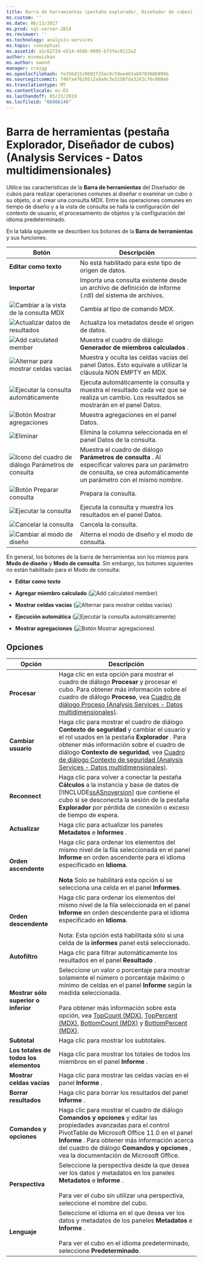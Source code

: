 ```yaml
---
title: Barra de herramientas (pestaña explorador, Diseñador de cubos) (Analysis Services - datos multidimensionales) | Microsoft Docs
ms.custom: ''
ms.date: 06/13/2017
ms.prod: sql-server-2014
ms.reviewer: ''
ms.technology: analysis-services
ms.topic: conceptual
ms.assetid: a1c6272d-e514-456b-9995-b73fec0112a2
author: minewiskan
ms.author: owend
manager: craigg
ms.openlocfilehash: fe356d15c0602f33ec9c59ee463a69783686899b
ms.sourcegitcommit: f40fa47619512a9a9c3e3258fda3242c76c008e6
ms.translationtype: MT
ms.contentlocale: es-ES
ms.lasthandoff: 05/23/2019
ms.locfileid: "66066146"
---
```

# <a name="toolbar-browser-tab-cube-designer-analysis-services---multidimensional-data"></a>Barra de herramientas (pestaña Explorador, Diseñador de cubos) (Analysis Services - Datos multidimensionales)
  Utilice las características de la **Barra de herramientas** del Diseñador de cubos para realizar operaciones comunes al diseñar o examinar un cubo o su objeto, o al crear una consulta MDX. Entre las operaciones comunes en tiempo de diseño y a la vista de consulta se halla la configuración del contexto de usuario, el procesamiento de objetos y la configuración del idioma predeterminado.  
  
 En la tabla siguiente se describen los botones de la **Barra de herramientas** y sus funciones.  
  
|Botón|Descripción|  
|------------|-----------------|  
|**Editar como texto**|No está habilitado para este tipo de origen de datos.|  
|**Importar**|Importa una consulta existente desde un archivo de definición de informe (.rdl) del sistema de archivos.|  
|![Cambiar a la vista de la consulta MDX](media/rsqdicon-commandtypemdx.gif "Cambiar a la vista de la consulta MDX")|Cambia al tipo de comando MDX.|  
|![Actualizar datos de resultados](media/rsqdicon-refresh.gif "Actualizar datos de resultados")|Actualiza los metadatos desde el origen de datos.|  
|![Add calculated member](media/rsqdicon-addcalculatedmember.gif "Add calculated member")|Muestra el cuadro de diálogo **Generador de miembros calculados** .|  
|![Alternar para mostrar celdas vacías](media/rsqdicon-showemptycells.gif "Alternar para mostrar celdas vacías")|Muestra y oculta las celdas vacías del panel Datos. Esto equivale a utilizar la cláusula NON EMPTY en MDX.|  
|![Ejecutar la consulta automáticamente](media/rsqdicon-autoexecute.gif "Ejecutar la consulta automáticamente")|Ejecuta automáticamente la consulta y muestra el resultado cada vez que se realiza un cambio. Los resultados se mostrarán en el panel Datos.|  
|![Botón Mostrar agregaciones](media/rsqdicon-showaggregations.gif "Botón Mostrar agregaciones")|Muestra agregaciones en el panel Datos.|  
|![Eliminar](media/rsqdicon-delete.gif "Eliminar")|Elimina la columna seleccionada en el panel Datos de la consulta.|  
|![Icono del cuadro de diálogo Parámetros de consulta](media/iconqueryparameter.gif "Icono del cuadro de diálogo Parámetros de consulta")|Muestra el cuadro de diálogo **Parámetros de consulta** . Al especificar valores para un parámetro de consulta, se crea automáticamente un parámetro con el mismo nombre.|  
|![Botón Preparar consulta](media/rsqdicon-preparequery.gif "Botón Preparar consulta")|Prepara la consulta.|  
|![Ejecutar la consulta](media/rsqdicon-run.gif "Ejecutar la consulta")|Ejecuta la consulta y muestra los resultados en el panel Datos.|  
|![Cancelar la consulta](media/rsqdicon-cancel.gif "Cancelar la consulta")|Cancela la consulta.|  
|![Cambiar al modo de diseño](media/rsqdicon-designmode.gif "Cambiar al modo de diseño")|Alterna el modo de diseño y el modo de consulta.|  
  
 En general, los botones de la barra de herramientas son los mismos para **Modo de diseño** y **Modo de consulta**. Sin embargo, los botones siguientes no están habilitado para el Modo de consulta:  
  
-   **Editar como texto**  
  
-   **Agregar miembro calculado** (![Add calculated member](media/rsqdicon-addcalculatedmember.gif "Add calculated member"))  
  
-   **Mostrar celdas vacías** (![Alternar para mostrar celdas vacías](media/rsqdicon-showemptycells.gif "Alternar para mostrar celdas vacías"))  
  
-   **Ejecución automática** (![Ejecutar la consulta automáticamente](media/rsqdicon-autoexecute.gif "Ejecutar la consulta automáticamente"))  
  
-   **Mostrar agregaciones** (![Botón Mostrar agregaciones](media/rsqdicon-showaggregations.gif "Botón Mostrar agregaciones"))  
  
## <a name="options"></a>Opciones  
  
|Opción|Descripción|  
|------------|-----------------|  
|**Procesar**|Haga clic en esta opción para mostrar el cuadro de diálogo **Procesar** y procesar el cubo. Para obtener más información sobre el cuadro de diálogo **Proceso**, vea [Cuadro de diálogo Proceso &#40;Analysis Services - Datos multidimensionales&#41;](process-dialog-box-analysis-services-multidimensional-data.md).|  
|**Cambiar usuario**|Haga clic para mostrar el cuadro de diálogo **Contexto de seguridad** y cambiar el usuario y el rol usados en la pestaña **Explorador** . Para obtener más información sobre el cuadro de diálogo **Contexto de seguridad**, vea [Cuadro de diálogo Contexto de seguridad &#40;Analysis Services - Datos multidimensionales&#41;](security-context-dialog-box-analysis-services-multidimensional-data.md).|  
|**Reconnect**|Haga clic para volver a conectar la pestaña **Cálculos** a la instancia y base de datos de [!INCLUDE[ssASnoversion](../includes/ssasnoversion-md.md)] que contiene el cubo si se desconecta la sesión de la pestaña **Explorador** por pérdida de conexión o exceso de tiempo de espera.|  
|**Actualizar**|Haga clic para actualizar los paneles **Metadatos** e **Informes** .|  
|**Orden ascendente**|Haga clic para ordenar los elementos del mismo nivel de la fila seleccionada en el panel **Informe** en orden ascendente para el idioma especificado en **Idioma**.<br /><br /> **Nota** Solo se habilitará esta opción si se selecciona una celda en el panel **Informes**.|  
|**Orden descendente**|Haga clic para ordenar los elementos del mismo nivel de la fila seleccionada en el panel **Informe** en orden descendente para el idioma especificado en **Idioma**.<br /><br /> Nota: Esta opción está habilitada sólo si una celda de la **informes** panel está seleccionado.|  
|**Autofiltro**|Haga clic para filtrar automáticamente los resultados en el panel **Resultado** .|  
|**Mostrar sólo superior o inferior**|Seleccione un valor o porcentaje para mostrar solamente el número o porcentaje máximo o mínimo de celdas en el panel **Informe** según la medida seleccionada.<br /><br /> Para obtener más información sobre esta opción, vea [TopCount &#40;MDX&#41;](/sql/mdx/topcount-mdx), [TopPercent &#40;MDX&#41;](/sql/mdx/toppercent-mdx), [BottomCount &#40;MDX&#41;](/sql/mdx/bottomcount-mdx) y [BottomPercent &#40;MDX&#41;](/sql/mdx/bottompercent-mdx).|  
|**Subtotal**|Haga clic para mostrar los subtotales.|  
|**Los totales de todos los elementos**|Haga clic para mostrar los totales de todos los miembros en el panel **Informe** .|  
|**Mostrar celdas vacías**|Haga clic para mostrar las celdas vacías en el panel **Informe** .|  
|**Borrar resultados**|Haga clic para borrar los resultados del panel **Informe** .|  
|**Comandos y opciones**|Haga clic para mostrar el cuadro de diálogo **Comandos y opciones** y editar las propiedades avanzadas para el control PivotTable de Microsoft Office 11.0 en el panel **Informe** . Para obtener más información acerca del cuadro de diálogo **Comandos y opciones** , vea la documentación de Microsoft Office.|  
|**Perspectiva**|Seleccione la perspectiva desde la que desea ver los datos y metadatos en los paneles **Metadatos** e **Informe** .<br /><br /> Para ver el cubo sin utilizar una perspectiva, seleccione el nombre del cubo.|  
|**Lenguaje**|Seleccione el idioma en el que desea ver los datos y metadatos de los paneles **Metadatos** e **Informe** .<br /><br /> Para ver el cubo en el idioma predeterminado, seleccione **Predeterminado**.|  
  
  
